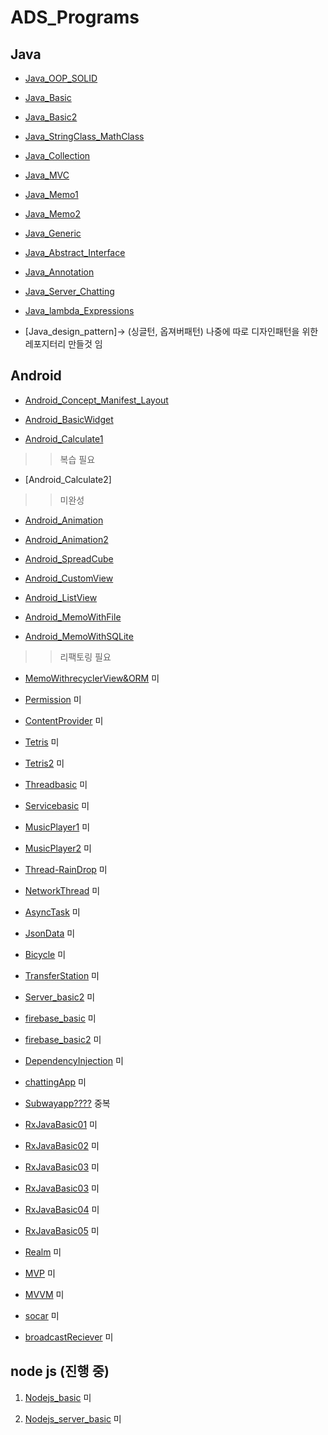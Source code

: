 # ADS_Programs

## Java
+ [Java_OOP_SOLID](https://github.com/youjisang/ADS_Java_OOP_SOLID.git)

+ [Java_Basic](https://github.com/youjisang/ADS_Java_Basic.git)

+ [Java_Basic2](https://github.com/youjisang/ADS_Java_Basic2.git) 

+ [Java_StringClass_MathClass](https://github.com/youjisang/ADS_Java_StringClass_MathClass.git)

+ [Java_Collection](https://github.com/youjisang/ADS_Java_Collection.git)

+ [Java_MVC](https://github.com/youjisang/ADS_Java_MVC.git)

+ [Java_Memo1](https://github.com/youjisang/ADS_Java_Memo1.git) 

+ [Java_Memo2](https://github.com/youjisang/ADS_Java_Memo2.git) 

+ [Java_Generic](https://github.com/youjisang/ADS_Java_Generic.git)

+ [Java_Abstract_Interface](https://github.com/youjisang/ADS_Java_Abstract_Interface.git)

+ [Java_Annotation](https://github.com/youjisang/ADS_Java_Annotation.git)

+ [Java_Server_Chatting](https://github.com/youjisang/ADS_Java_Server_Chatting.git)

+ [Java_lambda_Expressions](https://github.com/youjisang/ADS_Java_Lambda_Expressions.git)

+ [Java_design_pattern]-> (싱글턴, 옵져버패턴) 나중에 따로 디자인패턴을 위한 레포지터리 만들것 임


## Android

- [Android_Concept_Manifest_Layout](https://github.com/youjisang/Android_Concept_Manifest_Layout.git)

- [Android_BasicWidget](https://github.com/youjisang/ADS_Android_BasicWidget.git)

- [Android_Calculate1](https://github.com/youjisang/ADS_Android_Calculate1.git)
>> 복습 필요
- [Android_Calculate2]
>> 미완성
- [Android_Animation](https://github.com/youjisang/ADS_Android_Animation.git)
 
- [Android_Animation2](https://github.com/youjisang/ADS_Android_Animation2.git)

- [Android_SpreadCube](https://github.com/youjisang/ADS_Android_SpreadCube.git)
 
- [Android_CustomView](https://github.com/youjisang/ADS_Android_CustomView.git)
 
- [Android_ListView](https://github.com/youjisang/ADS_Android_ListView.git)

- [Android_MemoWithFile](https://github.com/youjisang/ADS_Android_MemoWithFile.git)

- [Android_MemoWithSQLite](https://github.com/youjisang/ADS_Android_MemoWithSQLite.git)
>> 리팩토링 필요
- [MemoWithrecyclerView&ORM](https://github.com/youjisang/Android_Memo_with_recyclerViewAndORM.git) 미
 
- [Permission](https://github.com/youjisang/Android_Permission.git) 미
 
- [ContentProvider](https://github.com/youjisang/Content_Provider.git) 미
 
- [Tetris](https://github.com/youjisang/Tetris.git) 미
 
- [Tetris2](https://github.com/youjisang/Tetris2.git) 미
 
- [Threadbasic](https://github.com/youjisang/threadbasic.git) 미

- [Servicebasic](https://github.com/youjisang/ServiceBasic.git) 미

- [MusicPlayer1](https://github.com/youjisang/MusicPlayer.git) 미

- [MusicPlayer2](https://github.com/youjisang/MusicPlayer2.git) 미

- [Thread-RainDrop](https://github.com/youjisang/Thread-RainDrop.git) 미

- [NetworkThread](https://github.com/youjisang/Thread-RainDrop.git) 미

- [AsyncTask](https://github.com/youjisang/AsyncTask.git) 미

- [JsonData](https://github.com/youjisang/JsonData.git) 미

- [Bicycle](https://github.com/youjisang/Bicycle.git) 미

- [TransferStation](https://github.com/youjisang/TransferStation.git) 미

- [Server_basic2](https://github.com/youjisang/Server_Basic2.git) 미

- [firebase_basic](https://github.com/youjisang/FireBase_Basic.git) 미

- [firebase_basic2](https://github.com/youjisang/FireBase_Basic2.git) 미

- [DependencyInjection](https://github.com/youjisang/DependencyInjection.git) 미

- [chattingApp](https://github.com/youjisang/Chatting-App.git) 미

- [Subwayapp????](https://github.com/youjisang/SubwayApp.git) 중복
 
- [RxJavaBasic01](https://github.com/youjisang/RxJavaBasic01.git) 미

- [RxJavaBasic02](https://github.com/youjisang/RxJavaBasic02.git) 미

- [RxJavaBasic03](https://github.com/youjisang/RxJavaBasic03.git) 미

- [RxJavaBasic03](https://github.com/youjisang/RxJavaBasic03.git) 미

- [RxJavaBasic04](https://github.com/youjisang/RxJavaBasic04.git) 미

- [RxJavaBasic05](https://github.com/youjisang/RxJavaBasic05.git) 미

- [Realm](https://github.com/youjisang/Realm.git) 미

- [MVP](https://github.com/youjisang/mvp.git) 미

- [MVVM](https://github.com/youjisang/MVVM.git) 미

- [socar](https://github.com/youjisang/socar.git) 미

- [broadcastReciever](https://github.com/youjisang/broadcastReciever.git) 미


## node js (진행 중)

1. [Nodejs_basic](https://github.com/youjisang/nodejs_basic.git) 미

2. [Nodejs_server_basic](https://github.com/youjisang/nodejs_server_basic.git) 미









